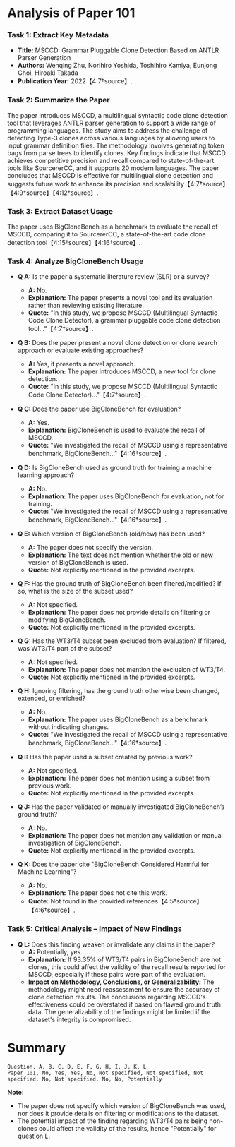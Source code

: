 # Analysis of Paper 101

### Task 1: Extract Key Metadata

- **Title:** MSCCD: Grammar Pluggable Clone Detection Based on ANTLR Parser Generation
- **Authors:** Wenqing Zhu, Norihiro Yoshida, Toshihiro Kamiya, Eunjong Choi, Hiroaki Takada
- **Publication Year:** 2022【4:7†source】.

### Task 2: Summarize the Paper

The paper introduces MSCCD, a multilingual syntactic code clone detection tool that leverages ANTLR parser generation to support a wide range of programming languages. The study aims to address the challenge of detecting Type-3 clones across various languages by allowing users to input grammar definition files. The methodology involves generating token bags from parse trees to identify clones. Key findings indicate that MSCCD achieves competitive precision and recall compared to state-of-the-art tools like SourcererCC, and it supports 20 modern languages. The paper concludes that MSCCD is effective for multilingual clone detection and suggests future work to enhance its precision and scalability【4:7†source】【4:9†source】【4:12†source】.

### Task 3: Extract Dataset Usage

The paper uses BigCloneBench as a benchmark to evaluate the recall of MSCCD, comparing it to SourcererCC, a state-of-the-art code clone detection tool【4:15†source】【4:16†source】.

### Task 4: Analyze BigCloneBench Usage

- **Q A:** Is the paper a systematic literature review (SLR) or a survey?
  - **A:** No.
  - **Explanation:** The paper presents a novel tool and its evaluation rather than reviewing existing literature.
  - **Quote:** "In this study, we propose MSCCD (Multilingual Syntactic Code Clone Detector), a grammar pluggable code clone detection tool..."【4:7†source】.

- **Q B:** Does the paper present a novel clone detection or clone search approach or evaluate existing approaches?
  - **A:** Yes, it presents a novel approach.
  - **Explanation:** The paper introduces MSCCD, a new tool for clone detection.
  - **Quote:** "In this study, we propose MSCCD (Multilingual Syntactic Code Clone Detector)..."【4:7†source】.

- **Q C:** Does the paper use BigCloneBench for evaluation?
  - **A:** Yes.
  - **Explanation:** BigCloneBench is used to evaluate the recall of MSCCD.
  - **Quote:** "We investigated the recall of MSCCD using a representative benchmark, BigCloneBench..."【4:16†source】.

- **Q D:** Is BigCloneBench used as ground truth for training a machine learning approach?
  - **A:** No.
  - **Explanation:** The paper uses BigCloneBench for evaluation, not for training.
  - **Quote:** "We investigated the recall of MSCCD using a representative benchmark, BigCloneBench..."【4:16†source】.

- **Q E:** Which version of BigCloneBench (old/new) has been used?
  - **A:** The paper does not specify the version.
  - **Explanation:** The text does not mention whether the old or new version of BigCloneBench is used.
  - **Quote:** Not explicitly mentioned in the provided excerpts.

- **Q F:** Has the ground truth of BigCloneBench been filtered/modified? If so, what is the size of the subset used?
  - **A:** Not specified.
  - **Explanation:** The paper does not provide details on filtering or modifying BigCloneBench.
  - **Quote:** Not explicitly mentioned in the provided excerpts.

- **Q G:** Has the WT3/T4 subset been excluded from evaluation? If filtered, was WT3/T4 part of the subset?
  - **A:** Not specified.
  - **Explanation:** The paper does not mention the exclusion of WT3/T4.
  - **Quote:** Not explicitly mentioned in the provided excerpts.

- **Q H:** Ignoring filtering, has the ground truth otherwise been changed, extended, or enriched?
  - **A:** No.
  - **Explanation:** The paper uses BigCloneBench as a benchmark without indicating changes.
  - **Quote:** "We investigated the recall of MSCCD using a representative benchmark, BigCloneBench..."【4:16†source】.

- **Q I:** Has the paper used a subset created by previous work?
  - **A:** Not specified.
  - **Explanation:** The paper does not mention using a subset from previous work.
  - **Quote:** Not explicitly mentioned in the provided excerpts.

- **Q J:** Has the paper validated or manually investigated BigCloneBench’s ground truth?
  - **A:** No.
  - **Explanation:** The paper does not mention any validation or manual investigation of BigCloneBench.
  - **Quote:** Not explicitly mentioned in the provided excerpts.

- **Q K:** Does the paper cite "BigCloneBench Considered Harmful for Machine Learning"?
  - **A:** No.
  - **Explanation:** The paper does not cite this work.
  - **Quote:** Not found in the provided references【4:5†source】【4:6†source】.

### Task 5: Critical Analysis – Impact of New Findings

- **Q L:** Does this finding weaken or invalidate any claims in the paper?
  - **A:** Potentially, yes.
  - **Explanation:** If 93.35% of WT3/T4 pairs in BigCloneBench are not clones, this could affect the validity of the recall results reported for MSCCD, especially if these pairs were part of the evaluation.
  - **Impact on Methodology, Conclusions, or Generalizability:** The methodology might need reassessment to ensure the accuracy of clone detection results. The conclusions regarding MSCCD's effectiveness could be overstated if based on flawed ground truth data. The generalizability of the findings might be limited if the dataset's integrity is compromised.

# Summary

```plaintext
Question, A, B, C, D, E, F, G, H, I, J, K, L
Paper 101, No, Yes, Yes, No, Not specified, Not specified, Not specified, No, Not specified, No, No, Potentially
```

**Note:**  
- The paper does not specify which version of BigCloneBench was used, nor does it provide details on filtering or modifications to the dataset. 
- The potential impact of the finding regarding WT3/T4 pairs being non-clones could affect the validity of the results, hence "Potentially" for question L.
